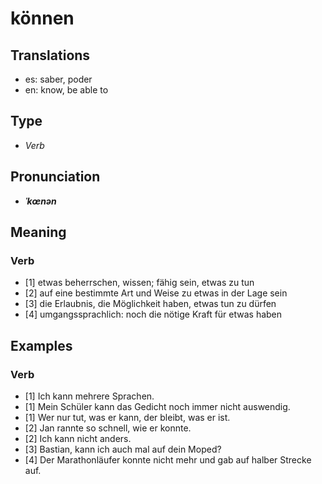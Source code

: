 # können
## Translations
- es: saber, poder
- en: know, be able to
## Type
- _Verb_
## Pronunciation
- **_ˈkœnən_**
## Meaning
### Verb
- [1] etwas beherrschen, wissen; fähig sein, etwas zu tun
- [2] auf eine bestimmte Art und Weise zu etwas in der Lage sein
- [3] die Erlaubnis, die Möglichkeit haben, etwas tun zu dürfen
- [4] umgangssprachlich: noch die nötige Kraft für etwas haben
## Examples
### Verb
- [1] Ich kann mehrere Sprachen.
- [1] Mein Schüler kann das Gedicht noch immer nicht auswendig.
- [1] Wer nur tut, was er kann, der bleibt, was er ist.
- [2] Jan rannte so schnell, wie er konnte.
- [2] Ich kann nicht anders.
- [3] Bastian, kann ich auch mal auf dein Moped?
- [4] Der Marathonläufer konnte nicht mehr und gab auf halber Strecke auf.

